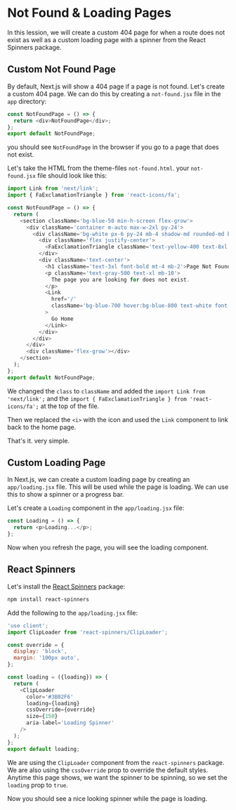 # Not Found & Loading Pages

In this lession, we will create a custom 404 page for when a route does not exist as well as a custom loading page with a spinner from the React Spinners package.

## Custom Not Found Page

By default, Next.js will show a 404 page if a page is not found. Let's create a custom 404 page. We can do this by creating a `not-found.jsx` file in the `app` directory:

```js
const NotFoundPage = () => {
  return <div>NotFoundPage</div>;
};
export default NotFoundPage;
```

you should see `NotFoundPage` in the browser if you go to a page that does not exist.

Let's take the HTML from the theme-files `not-found.html`. your `not-found.jsx` file should look like this:

```js
import Link from 'next/link';
import { FaExclamationTriangle } from 'react-icons/fa';

const NotFoundPage = () => {
  return (
    <section className='bg-blue-50 min-h-screen flex-grow'>
      <div className='container m-auto max-w-2xl py-24'>
        <div className='bg-white px-6 py-24 mb-4 shadow-md rounded-md border m-4 md:m-0'>
          <div className='flex justify-center'>
            <FaExclamationTriangle className='text-yellow-400 text-8xl fa-5x' />
          </div>
          <div className='text-center'>
            <h1 className='text-3xl font-bold mt-4 mb-2'>Page Not Found</h1>
            <p className='text-gray-500 text-xl mb-10'>
              The page you are looking for does not exist.
            </p>
            <Link
              href='/'
              className='bg-blue-700 hover:bg-blue-800 text-white font-bold py-4 px-6 rounded'
            >
              Go Home
            </Link>
          </div>
        </div>
      </div>
      <div className='flex-grow'></div>
    </section>
  );
};
export default NotFoundPage;
```

We changed the `class` to `className` and added the `import Link from 'next/link';` and the `import { FaExclamationTriangle } from 'react-icons/fa';` at the top of the file.

Then we replaced the `<i>` with the icon and used the `Link` component to link back to the home page.

That's it. very simple.

## Custom Loading Page

In Next.js, we can create a custom loading page by creating an `app/loading.jsx` file. This will be used while the page is loading. We can use this to show a spinner or a progress bar.

Let's create a `Loading` component in the `app/loading.jsx` file:

```js
const Loading = () => {
  return <p>Loading...</p>;
};
```

Now when you refresh the page, you will see the loading component.

## React Spinners

Let's install the [React Spinners](https://www.npmjs.com/package/react-spinners) package:

```bash
npm install react-spinners
```

Add the following to the `app/loading.jsx` file:

```js
'use client';
import ClipLoader from 'react-spinners/ClipLoader';

const override = {
  display: 'block',
  margin: '100px auto',
};

const loading = ({loading}) => {
  return (
    <ClipLoader
      color='#3B82F6'
      loading={loading}
      cssOverride={override}
      size={150}
      aria-label='Loading Spinner'
    />
  );
};
export default loading;
```

We are using the `ClipLoader` component from the `react-spinners` package. We are also using the `cssOverride` prop to override the default styles. Anytime this page shows, we want the spinner to be spinning, so we set the `loading` prop to `true`.

Now you should see a nice looking spinner while the page is loading.

